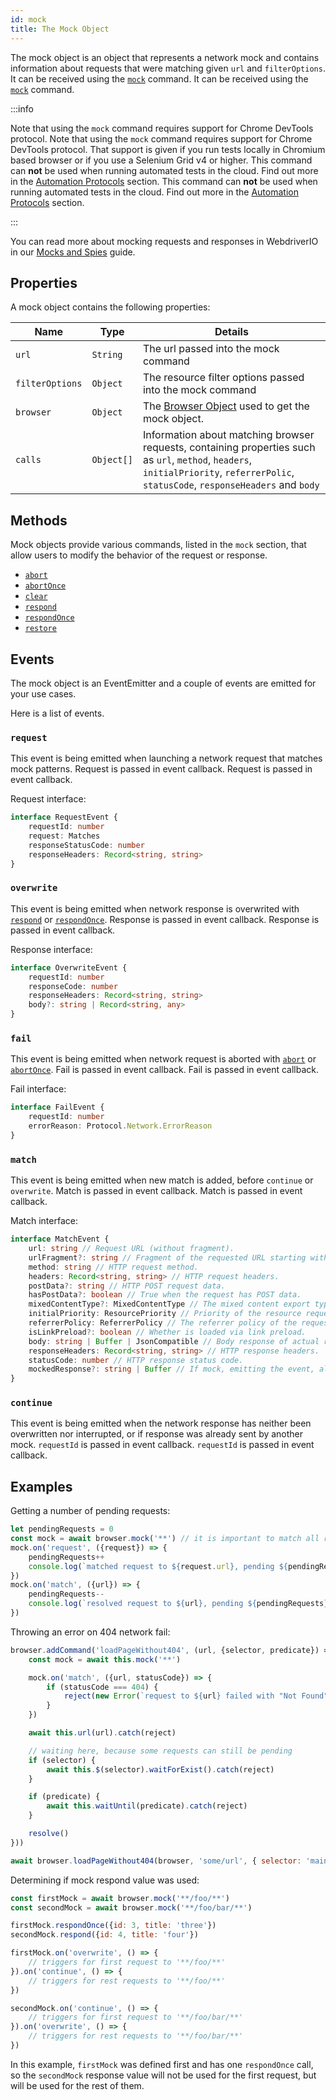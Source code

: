 ```yaml
---
id: mock
title: The Mock Object
---
```


The mock object is an object that represents a network mock and contains information about requests that were matching given `url` and `filterOptions`. It can be received using the [`mock`](/docs/api/browser/mock) command. It can be received using the [`mock`](/docs/api/browser/mock) command.

:::info

Note that using the `mock` command requires support for Chrome DevTools protocol. Note that using the `mock` command requires support for Chrome DevTools protocol. That support is given if you run tests locally in Chromium based browser or if you use a Selenium Grid v4 or higher. This command can __not__ be used when running automated tests in the cloud. Find out more in the [Automation Protocols](/docs/automationProtocols) section. This command can __not__ be used when running automated tests in the cloud. Find out more in the [Automation Protocols](/docs/automationProtocols) section.

:::

You can read more about mocking requests and responses in WebdriverIO in our [Mocks and Spies](/docs/mocksandspies) guide.

## Properties

A mock object contains the following properties:

| Name            | Type       | Details                                                                                                                                                                               |
| --------------- | ---------- | ------------------------------------------------------------------------------------------------------------------------------------------------------------------------------------- |
| `url`           | `String`   | The url passed into the mock command                                                                                                                                                  |
| `filterOptions` | `Object`   | The resource filter options passed into the mock command                                                                                                                              |
| `browser`       | `Object`   | The [Browser Object](/docs/api/browser) used to get the mock object.                                                                                                                  |
| `calls`         | `Object[]` | Information about matching browser requests, containing properties such as `url`, `method`, `headers`, `initialPriority`, `referrerPolic`, `statusCode`, `responseHeaders` and `body` |

## Methods

Mock objects provide various commands, listed in the `mock` section, that allow users to modify the behavior of the request or response.

- [`abort`](/docs/api/mock/abort)
- [`abortOnce`](/docs/api/mock/abortOnce)
- [`clear`](/docs/api/mock/clear)
- [`respond`](/docs/api/mock/respond)
- [`respondOnce`](/docs/api/mock/respondOnce)
- [`restore`](/docs/api/mock/restore)

## Events

The mock object is an EventEmitter and a couple of events are emitted for your use cases.

Here is a list of events.

### `request`

This event is being emitted when launching a network request that matches mock patterns. Request is passed in event callback. Request is passed in event callback.

Request interface:
```ts
interface RequestEvent {
    requestId: number
    request: Matches
    responseStatusCode: number
    responseHeaders: Record<string, string>
}
```

### `overwrite`

This event is being emitted when network response is overwrited with [`respond`](/docs/api/mock/respond) or [`respondOnce`](/docs/api/mock/respondOnce). Response is passed in event callback. Response is passed in event callback.

Response interface:
```ts
interface OverwriteEvent {
    requestId: number
    responseCode: number
    responseHeaders: Record<string, string>
    body?: string | Record<string, any>
}
```

### `fail`

This event is being emitted when network request is aborted with [`abort`](/docs/api/mock/abort) or [`abortOnce`](/docs/api/mock/abortOnce). Fail is passed in event callback. Fail is passed in event callback.

Fail interface:
```ts
interface FailEvent {
    requestId: number
    errorReason: Protocol.Network.ErrorReason
}
```

### `match`

This event is being emitted when new match is added, before `continue` or `overwrite`. Match is passed in event callback. Match is passed in event callback.

Match interface:
```ts
interface MatchEvent {
    url: string // Request URL (without fragment).
    urlFragment?: string // Fragment of the requested URL starting with hash, if present.
    method: string // HTTP request method.
    headers: Record<string, string> // HTTP request headers.
    postData?: string // HTTP POST request data.
    hasPostData?: boolean // True when the request has POST data.
    mixedContentType?: MixedContentType // The mixed content export type of the request.
    initialPriority: ResourcePriority // Priority of the resource request at the time request is sent.
    referrerPolicy: ReferrerPolicy // The referrer policy of the request, as defined in https://www.w3.org/TR/referrer-policy/
    isLinkPreload?: boolean // Whether is loaded via link preload.
    body: string | Buffer | JsonCompatible // Body response of actual resource.
    responseHeaders: Record<string, string> // HTTP response headers.
    statusCode: number // HTTP response status code.
    mockedResponse?: string | Buffer // If mock, emitting the event, also modified it's response.
}
```

### `continue`

This event is being emitted when the network response has neither been overwritten nor interrupted, or if response was already sent by another mock. `requestId` is passed in event callback. `requestId` is passed in event callback.

## Examples

Getting a number of pending requests:

```js
let pendingRequests = 0
const mock = await browser.mock('**') // it is important to match all requests otherwise, the resulting value can be very confusing.
mock.on('request', ({request}) => {
    pendingRequests++
    console.log(`matched request to ${request.url}, pending ${pendingRequests} requests`)
})
mock.on('match', ({url}) => {
    pendingRequests--
    console.log(`resolved request to ${url}, pending ${pendingRequests} requests`)
})
```

Throwing an error on 404 network fail:

```js
browser.addCommand('loadPageWithout404', (url, {selector, predicate}) => new Promise(async (resolve, reject) => {
    const mock = await this.mock('**')

    mock.on('match', ({url, statusCode}) => {
        if (statusCode === 404) {
            reject(new Error(`request to ${url} failed with "Not Found"`))
        }
    })

    await this.url(url).catch(reject)

    // waiting here, because some requests can still be pending
    if (selector) {
        await this.$(selector).waitForExist().catch(reject)
    }

    if (predicate) {
        await this.waitUntil(predicate).catch(reject)
    }

    resolve()
}))

await browser.loadPageWithout404(browser, 'some/url', { selector: 'main' })
```

Determining if mock respond value was used:

```js
const firstMock = await browser.mock('**/foo/**')
const secondMock = await browser.mock('**/foo/bar/**')

firstMock.respondOnce({id: 3, title: 'three'})
secondMock.respond({id: 4, title: 'four'})

firstMock.on('overwrite', () => {
    // triggers for first request to '**/foo/**'
}).on('continue', () => {
    // triggers for rest requests to '**/foo/**'
})

secondMock.on('continue', () => {
    // triggers for first request to '**/foo/bar/**'
}).on('overwrite', () => {
    // triggers for rest requests to '**/foo/bar/**'
})
```

In this example, `firstMock` was defined first and has one `respondOnce` call, so the `secondMock` response value will not be used for the first request, but will be used for the rest of them.
